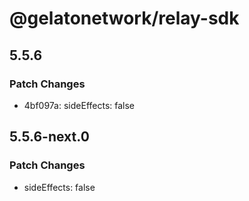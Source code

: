 # @gelatonetwork/relay-sdk

## 5.5.6

### Patch Changes

- 4bf097a: sideEffects: false

## 5.5.6-next.0

### Patch Changes

- sideEffects: false
